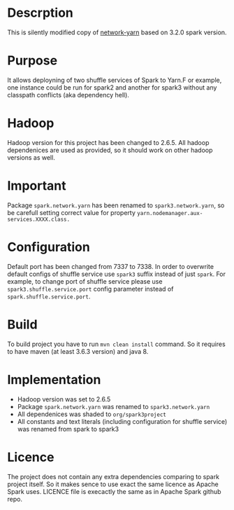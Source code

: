 # Descrption
This is silently modified copy of [network-yarn](https://github.com/apache/spark/tree/v3.2.0/common/network-yarn) based on 3.2.0 spark version.

# Purpose
It allows deployning of two shuffle services of Spark to Yarn.F
or example, one instance could be run for spark2 and another for spark3 without any classpath conflicts (aka dependency hell).

# Hadoop
Hadoop version for this project has been changed to 2.6.5.
All hadoop dependenices are used as provided, so it should work on other hadoop versions as well.

# Important
Package `spark.network.yarn` has been renamed to `spark3.network.yarn`, so be carefull setting correct value for property `yarn.nodemanager.aux-services.XXXX.class.`

# Configuration
Default port has been changed from 7337 to 7338.
In order to overwrite default configs of shuffle service use `spark3` suffix instead of just `spark`. For example, to change port of shuffle service please use `spark3.shuffle.service.port` config parameter instead of `spark.shuffle.service.port`.

# Build
To build project you have to run `mvn clean install` command.
So it requires to have maven (at least 3.6.3 version) and java 8.

# Implementation
- Hadoop version was set to 2.6.5
- Package `spark.network.yarn` was renamed to `spark3.network.yarn`
- All dependenices was shaded to `org/spark3project`
- All constants and text literals (including configuration for shuffle service) was renamed from spark to spark3

# Licence
The project does not contain any extra dependencies comparing to spark project itself.
So it makes sence to use exact the same licence as Apache Spark uses.
LICENCE file is execactly the same as in Apache Spark github repo.
